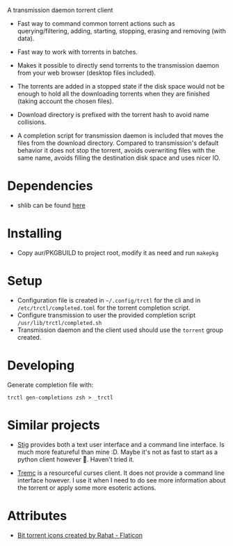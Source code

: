 A transmission daemon torrent client

* Fast way to command common torrent actions such as querying/filtering, adding,
  starting, stopping, erasing and removing (with data).

* Fast way to work with torrents in batches.

* Makes it possible to directly send torrents to the transmission daemon from
  your web browser (desktop files included).

* The torrents are added in a stopped state if the disk space would not be
  enough to hold all the downloading torrents when they are finished (taking
  account the chosen files).

* Download directory is prefixed with the torrent hash to avoid name collisions.

* A completion script for transmission daemon is included that moves the files
  from the download directory. Compared to transmission's default behavior it
  does not stop the torrent, avoids overwriting files with the same name, avoids
  filling the destination disk space and uses nicer IO.

# Dependencies

- shlib can be found [here](https://github.com/user827/shlib)

# Installing

- Copy aur/PKGBUILD to project root, modify it as need and run `makepkg`

# Setup

- Configuration file is created in `~/.config/trctl` for the cli and in
  `/etc/trctl/completed.toml` for the torrent completion script.
- Configure transmission to user the provided completion script `/usr/lib/trctl/completed.sh`
- Transmission daemon and the client used should use the `torrent` group created.

# Developing

Generate completion file with:
```
trctl gen-completions zsh > _trctl
```

# Similar projects

* [Stig](https://github.com/rndusr/stig) provides both a text user interface and
  a command line interface. Is much more featureful than mine :D. Maybe it's not
  as fast to start as a python client however 😤. Haven't tried it.

* [Tremc](https://github.com/tremc/tremc) is a resourceful curses client. It does not
  provide a command line interface however. I use it when I need to do see more
  information about the torrent or apply some more esoteric actions.

# Attributes

* [Bit torrent icons created by Rahat - Flaticon](https://www.flaticon.com/free-icons/bit-torrent)
